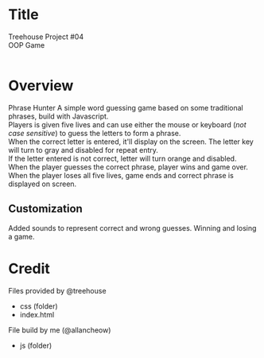 # Title
Treehouse Project #04  
    OOP Game     
<br>

# Overview
Phrase Hunter
A simple word guessing game based on some traditional phrases, build with Javascript.  
Players is given five lives and can use either the mouse or keyboard (_not case sensitive_) to guess the letters to form a phrase.  
When the correct letter is entered, it'll display on the screen. The letter key will turn to gray and disabled for repeat entry.  
If the letter entered is not correct, letter will turn orange and disabled.  
When the player guesses the correct phrase, player wins and game over.  
When the player loses all five lives, game ends and correct phrase is displayed on screen. 
<br> 
## Customization
Added sounds to represent correct and wrong guesses. Winning and losing a game.

# Credit
Files provided by @treehouse
- css (folder)
- index.html

File build by me (@allancheow)
- js (folder)
